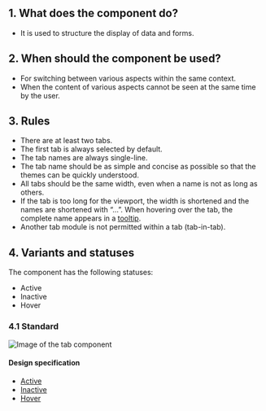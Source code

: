 ## 1. What does the component do?
* It is used to structure the display of data and forms.


## 2. When should the component be used? 
* For switching between various aspects within the same context.
* When the content of various aspects cannot be seen at the same time by the user.


## 3. Rules
* There are at least two tabs.
* The first tab is always selected by default.
* The tab names are always single-line.
* The tab name should be as simple and concise as possible so that the themes can be quickly understood.
* All tabs should be the same width, even when a name is not as long as others.
* If the tab is too long for the viewport, the width is shortened and the names are shortened with “…”. When hovering over the tab, the complete name appears in a [tooltip](https://digital.sbb.ch/en/webapps/components/tooltip).
* Another tab module is not permitted within a tab (tab-in-tab).


## 4. Variants and statuses
The component has the following statuses:
* Active
* Inactive
* Hover

### 4.1 Standard
![Image of the tab component](https://raw.githubusercontent.com/sbb-design-systems/sbb-design-system/master/webapp/components/tab/images/tab_default.png 'class: image')

#### Design specification
* [Active](https://sbb.invisionapp.com/d/main#/console/17140415/355318571/inspect)
* [Inactive](https://sbb.invisionapp.com/d/main#/console/17140415/355318572/inspect)
* [Hover](https://sbb.invisionapp.com/d/main#/console/17140415/355318573/inspect)
